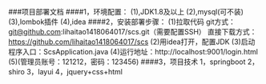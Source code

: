 

###项目部署文档
####1，环境配置：
       (1),JDK1.8及以上
       (2),mysql(可不装)
       (3),lombok插件
       (4),idea
####2，安装部署步骤：
   (1)拉取代码
         git方式：git@github.com:lihaitao1418064017/scs.git（需要配置SSH）
         直接下载方式：https://github.com/lihaitao1418064017/scs
   (2)用idea打开，配置JDK
   (3)启动程序入口：ScsApplication.java
   (4)运行地址：http://localhost:9001/login.html  
   (5)(管理员账号：121212，密码：123456)
####3，项目技术
    1，springboot
    2，shiro
    3，layui
    4，jquery+css+html
    